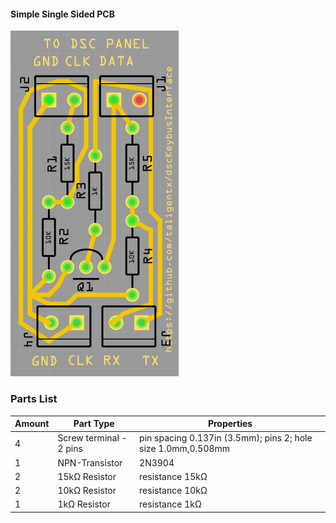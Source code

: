 #### Simple Single Sided PCB

![simple single sided pcb](pcb_screenshot.png "Simple Single Sided PCB")

### Parts List

|Amount|Part Type|Properties|
|--- |--- |--- |
|4|Screw terminal - 2 pins|pin spacing 0.137in (3.5mm); pins 2; hole size 1.0mm,0.508mm|
|1|NPN-Transistor|2N3904|
|2|15kΩ Resistor|resistance 15kΩ|
|2|10kΩ Resistor|resistance 10kΩ|
|1|1kΩ Resistor|resistance 1kΩ|
